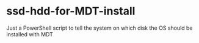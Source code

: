 # ssd-hdd-for-MDT-install
Just a PowerShell script to tell the system on which disk the OS should be installed with MDT
